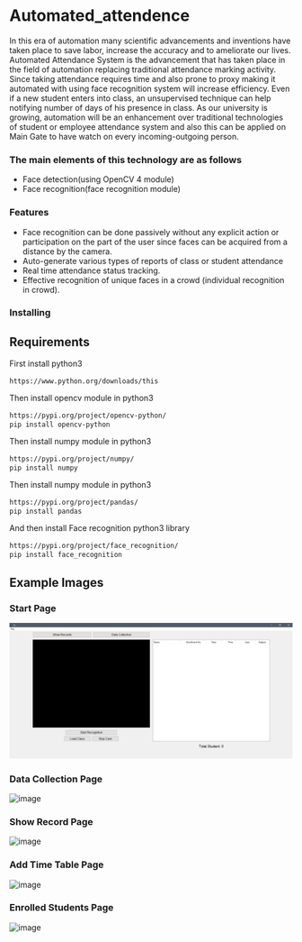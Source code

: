 # Automated_attendence

In this era of automation many scientific advancements and inventions have taken place to save labor, increase the accuracy and to ameliorate our lives. Automated Attendance System is the advancement that has taken place in the field of automation replacing traditional attendance marking activity. Since taking attendance requires time and also prone to proxy making it automated with using face recognition system will increase efficiency. Even if a new student enters into class, an unsupervised technique can help notifying number of days of his presence in class. As our university is growing, automation will be an enhancement over traditional technologies of student or employee attendance system and also this can be applied on Main Gate to have watch on every incoming-outgoing person.

### The main elements of this technology are as follows
* Face detection(using OpenCV 4 module)
* Face recognition(face recognition module)

### Features

* Face recognition can be done passively without any explicit action or participation on the part of the user since faces can be acquired from a distance by the camera.
* Auto-generate various types of reports of class or student attendance
* Real time attendance status tracking.
* Effective recognition of unique faces in a crowd (individual recognition in crowd).

### Installing

## Requirements

First install python3 

```
https://www.python.org/downloads/this 
```

Then install opencv module in python3 

```
https://pypi.org/project/opencv-python/
pip install opencv-python
```

Then install numpy module in python3

```
https://pypi.org/project/numpy/
pip install numpy
```

Then install numpy module in python3

```
https://pypi.org/project/pandas/
pip install pandas
```

And then install Face recognition python3 library

```
https://pypi.org/project/face_recognition/
pip install face_recognition
```

## Example Images

### Start Page

![image](https://raw.githubusercontent.com/aayushrai/Automated_attendence/origin/images/1.png)

### Data Collection Page

![image](https://drive.google.com/file/d/1tg_hAS12coS7Oks3Vg3dEkeha6qWJ2fs/view?usp=sharing)

### Show Record Page

![image](https://drive.google.com/file/d/1P23Ig1D_TE-uGSUc_yFPDV1khZaYIQ4h/view?usp=sharing)

### Add Time Table Page

![image](https://drive.google.com/file/d/19OZkx47qKenmK3H6N7etpBZnWcbdb6uq/view?usp=sharing)

### Enrolled Students Page

![image](https://drive.google.com/open?id=1tg_hAS12coS7Oks3Vg3dEkeha6qWJ2fs)
